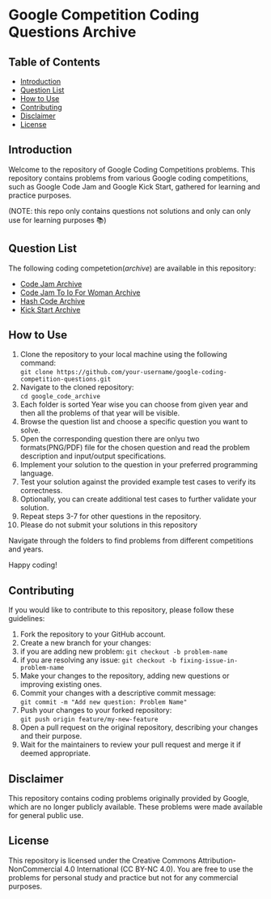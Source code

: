 <!DOCTYPE html>
<html>
<body>
  <h1>Google Competition Coding Questions Archive</h1>
  <h2>Table of Contents</h2>
  <ul>
    <li><a href="#introduction">Introduction</a></li>
    <li><a href="#question-list">Question List</a></li>
    <li><a href="#how-to-use">How to Use</a></li>
    <li><a href="#contributing">Contributing</a></li>
    <li><a href="#disclaimer">Disclaimer</a></li>
    <li><a href="#license">License</a>
  </ul>
  <h2 id="introduction">Introduction</h2>
  <p>Welcome to the repository of Google Coding Competitions problems. This repository contains problems from various Google coding competitions, such as Google Code Jam and Google Kick Start, gathered for learning and practice purposes.</p>
  <p>(NOTE: this repo only contains questions not solutions and only can only use for learning purposes 📚)</p>
  <h2 id="question-list">Question List</h2>
  <p>The following coding competetion(<i>archive</i>) are available in this repository:</p>
  <ul>
    <li><a href="https://github.com/Shoaib19/google_code_archive/tree/main/code_jam_archive">Code Jam Archive</a></li>
    <li><a href="https://github.com/Shoaib19/google_code_archive/tree/main/code_jam_to_io_for_woman_archive">Code Jam To Io For Woman Archive</a></li>
    <li><a href="https://github.com/Shoaib19/google_code_archive/tree/main/hash_code_archive">Hash Code Archive</a></li>
    <li><a href="https://github.com/Shoaib19/google_code_archive/tree/main/kick_start_archive">Kick Start Archive</a></li>
    <!-- Add more questions here -->
  </ul>
  <h2 id="how-to-use">How to Use</h2>
  <ol>
    <li>Clone the repository to your local machine using the following command:<br>
      <code>git clone https://github.com/your-username/google-coding-competition-questions.git</code></li>
    <li>Navigate to the cloned repository:<br>
      <code>cd google_code_archive</code></li>
    <li>Each folder is sorted Year wise you can choose from given year and then all the problems of that year will be visible.</li>
    <li>Browse the question list and choose a specific question you want to solve.</li>
    <li>Open the corresponding question there are onlyu two formats(PNG/PDF) file for the chosen question and read the problem description and input/output specifications.</li>
    <li>Implement your solution to the question in your preferred programming language.</li>
    <li>Test your solution against the provided example test cases to verify its correctness.</li>
    <li>Optionally, you can create additional test cases to further validate your solution.</li>
    <li>Repeat steps 3-7 for other questions in the repository.</li>
    <li>Please do not submit your solutions in this repository</li>
  </ol>
  
  <p>Navigate through the folders to find problems from different competitions and years.</p>
  <p>Happy coding!</p>

  <h2 id="contributing">Contributing</h2>
  <p>If you would like to contribute to this repository, please follow these guidelines:</p>
  <ol>
    <li>Fork the repository to your GitHub account.</li>
    <li>Create a new branch for your changes:<br>
      <li>if you are adding new problem: <code>git checkout -b problem-name</code></li>
      <li>if you are resolving any issue: <code>git checkout -b fixing-issue-in-problem-name</code></li>
    <li>Make your changes to the repository, adding new questions or improving existing ones.</li>
    <li>Commit your changes with a descriptive commit message:<br>
      <code>git commit -m "Add new question: Problem Name"</code></li>
    <li>Push your changes to your forked repository:<br>
      <code>git push origin feature/my-new-feature</code></li>
    <li>Open a pull request on the original repository, describing your changes and their purpose.</li>
    <li>Wait for the maintainers to review your pull request and merge it if deemed appropriate.</li>
  </ol>

  <h2 id="disclaimer">Disclaimer</h2>
  <p>This repository contains coding problems originally provided by Google, which are no longer publicly available. These problems were made available for general public use.</p>


  <h2 id="license">License</h2>
  <p>This repository is licensed under the Creative Commons Attribution-NonCommercial 4.0 International (CC BY-NC 4.0). You are free to use the problems for personal study and practice but not for any commercial purposes.</p>
</body>
</html>
